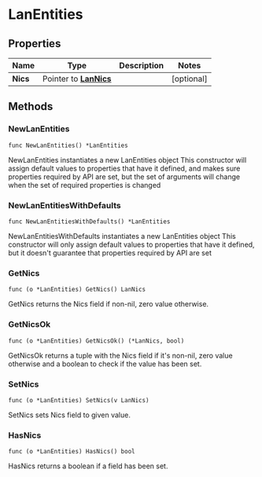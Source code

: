 # LanEntities

## Properties

|Name | Type | Description | Notes|
|------------ | ------------- | ------------- | -------------|
|**Nics** | Pointer to [**LanNics**](LanNics.md) |  | [optional] |

## Methods

### NewLanEntities

`func NewLanEntities() *LanEntities`

NewLanEntities instantiates a new LanEntities object
This constructor will assign default values to properties that have it defined,
and makes sure properties required by API are set, but the set of arguments
will change when the set of required properties is changed

### NewLanEntitiesWithDefaults

`func NewLanEntitiesWithDefaults() *LanEntities`

NewLanEntitiesWithDefaults instantiates a new LanEntities object
This constructor will only assign default values to properties that have it defined,
but it doesn't guarantee that properties required by API are set

### GetNics

`func (o *LanEntities) GetNics() LanNics`

GetNics returns the Nics field if non-nil, zero value otherwise.

### GetNicsOk

`func (o *LanEntities) GetNicsOk() (*LanNics, bool)`

GetNicsOk returns a tuple with the Nics field if it's non-nil, zero value otherwise
and a boolean to check if the value has been set.

### SetNics

`func (o *LanEntities) SetNics(v LanNics)`

SetNics sets Nics field to given value.

### HasNics

`func (o *LanEntities) HasNics() bool`

HasNics returns a boolean if a field has been set.



